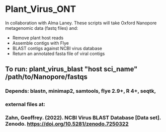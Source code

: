 # Plant_Virus_ONT

In collaboration with Alma Laney. These scripts will take Oxford Nanopore metagenomic data (fastq files) and:
 
 - Remove plant host reads
 - Assemble contigs with Flye
 - BLAST contigs against NCBI virus database
 - Return an annotated fasta file of viral contigs

## To run: plant_virus_blast "host sci_name" /path/to/Nanopore/fastqs

### Depends: blastn, minimap2, samtools, flye 2.9+, R 4+, seqtk,
### external files at:
### Zahn, Geoffrey. (2022). NCBI Virus BLAST Database [Data set]. Zenodo. https://doi.org/10.5281/zenodo.7250322

